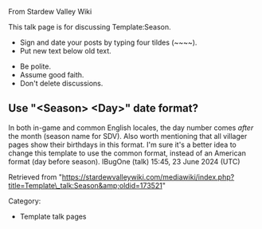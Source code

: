 From Stardew Valley Wiki

This talk page is for discussing Template:Season.

- Sign and date your posts by typing four tildes (~~~~).
- Put new text below old text.

<!--THE END-->

- Be polite.
- Assume good faith.
- Don't delete discussions.

## Use "&lt;Season&gt; &lt;Day&gt;" date format?

In both in-game and common English locales, the day number comes *after* the month (season name for SDV). Also worth mentioning that all villager pages show their birthdays in this format. I'm sure it's a better idea to change this template to use the common format, instead of an American format (day before season). IBugOne (talk) 15:45, 23 June 2024 (UTC)

Retrieved from "https://stardewvalleywiki.com/mediawiki/index.php?title=Template\_talk:Season&amp;oldid=173521"

Category:

- Template talk pages